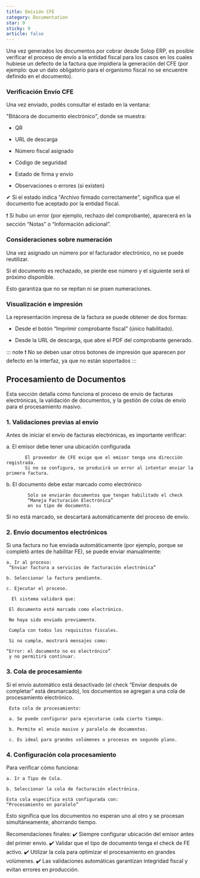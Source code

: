 ```yaml
---
title: Emisión CFE
category: Documentation
star: 9
sticky: 9
article: false
---
```


Una vez generados los documentos por cobrar desde Solop ERP, es posible verificar el proceso de envío a la entidad fiscal para los casos en los cuales hubiese un defecto de la factura que impidiera la generación del CFE (por ejemplo: que un dato obligatorio para el organismo fiscal no se encuentre definido en el documento).

### Verificación Envío CFE

Una vez enviado, podés consultar el estado en la ventana:

"Bitácora de documento electrónico", donde se muestra:

* QR

* URL de descarga

* Número fiscal asignado

* Código de seguridad

* Estado de firma y envío

* Observaciones o errores (si existen)

✔ Si el estado indica "Archivo firmado correctamente", significa que el documento fue aceptado por la entidad fiscal.

❗ Si hubo un error (por ejemplo, rechazo del comprobante), aparecerá en la sección “Notas” o “Información adicional”.

### Consideraciones sobre numeración

Una vez asignado un número por el facturador electrónico, no se puede reutilizar.

Si el documento es rechazado, se pierde ese número y el siguiente será el próximo disponible.

Esto garantiza que no se repitan ni se pisen numeraciones.

### Visualización e impresión

La representación impresa de la factura se puede obtener de dos formas:

* Desde el botón “Imprimir comprobante fiscal” (único habilitado).

* Desde la URL de descarga, que abre el PDF del comprobante generado.

::: note
❗ No se deben usar otros botones de impresión que aparecen por defecto en la interfaz, ya que no están soportados
:::

## Procesamiento de Documentos

Esta sección detalla cómo funciona el proceso de envío de facturas electrónicas, la validación de documentos, y la gestión de colas de envío para el procesamiento masivo.

### 1. Validaciones previas al envío

Antes de iniciar el envío de facturas electrónicas, es importante verificar:

 a. El emisor debe tener una ubicación configurada

           El proveedor de CFE exige que el emisor tenga una dirección registrada.
           Si no se configura, se producirá un error al intentar enviar la primera factura.

 b. El documento debe estar marcado como electrónico

            Solo se enviarán documentos que tengan habilitado el check
            “Maneja Facturación Electrónica”
            en su tipo de documento.

 Si no está marcado, se descartará automáticamente del proceso de envío.

### 2. Envío documentos electrónicos

Si una factura no fue enviada automáticamente (por ejemplo, porque se completó antes de habilitar FE), se puede enviar manualmente:

    a. Ir al proceso:
     “Enviar factura a servicios de facturación electrónica”

    b. Seleccionar la factura pendiente.

    c. Ejecutar el proceso.

      El sistema validará que:

     El documento esté marcado como electrónico.

     No haya sido enviado previamente.

     Cumpla con todos los requisitos fiscales.

     Si no cumple, mostrará mensajes como:
      
    “Error: el documento no es electrónico”
     y no permitirá continuar.

### 3. Cola de procesamiento

Si el envío automático está desactivado (el check “Enviar después de completar” está desmarcado),
los documentos se agregan a una cola de procesamiento electrónico.

     Esta cola de procesamiento:

     a. Se puede configurar para ejecutarse cada cierto tiempo.

     b. Permite el envío masivo y paralelo de documentos.

     c. Es ideal para grandes volúmenes o procesos en segundo plano.

### 4. Configuración cola procesamiento

 Para verificar cómo funciona:

    a. Ir a Tipo de Cola.

    b. Seleccionar la cola de facturación electrónica.

    Esta cola específica está configurada con:
    “Procesamiento en paralelo”
   Esto significa que los documentos no esperan uno al otro y se procesan simultáneamente, ahorrando tiempo.

Recomendaciones finales:
✔️ Siempre configurar ubicación del emisor antes del primer envío.
✔️ Validar que el tipo de documento tenga el check de FE activo.
✔️ Utilizar la cola para optimizar el procesamiento en grandes volúmenes.
✔️ Las validaciones automáticas garantizan integridad fiscal y evitan errores en producción.